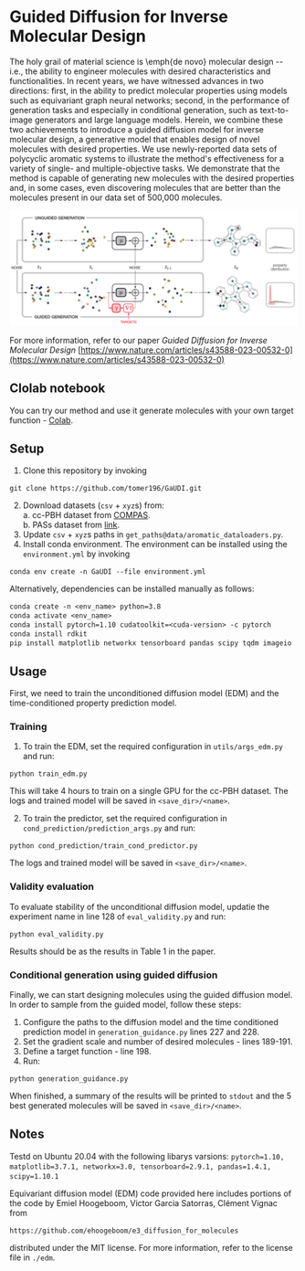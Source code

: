# Guided Diffusion for Inverse Molecular Design

The holy grail of material science is \emph{de novo} molecular design -- i.e., the ability to engineer molecules with desired characteristics and functionalities. In recent years, we have witnessed advances in two directions: first, in the ability to predict molecular properties using models such as equivariant graph neural networks; second, in the performance of generation tasks and especially in conditional generation, such as text-to-image generators and large language models. Herein, we combine these two achievements to introduce a guided diffusion model for inverse molecular design, a generative model that enables design of novel molecules with desired properties. We use newly-reported data sets of polycyclic aromatic systems to illustrate the method's effectiveness for a variety of single- and multiple-objective tasks. We demonstrate that the method is capable of generating new molecules with the desired properties and, in some cases, even discovering molecules that are better than the molecules present in our data set of 500,000 molecules.

![GUDI workflow](GaUDI.png)

For more information, refer to our paper *Guided Diffusion for Inverse Molecular Design* 
[https://www.nature.com/articles/s43588-023-00532-0](https://www.nature.com/articles/s43588-023-00532-0)


## Clolab notebook
You can try our method and use it generate molecules with your own target function - [Colab](https://colab.research.google.com/drive/1BgiSjMLuFwCNyfUiV7x1GCvnrenidbtu?usp=sharing).  

## Setup
1. Clone this repository by invoking
```
git clone https://github.com/tomer196/GaUDI.git
```
2. Download datasets (`csv` + `xyz`s) from:  
  a. cc-PBH dataset from [COMPAS](https://gitlab.com/porannegroup/compas).  
  b. PASs dataset from [link](https://zenodo.org/record/7798697#.ZCwls-zP1hE).  
3. Update `csv` + `xyz`s paths in `get_paths@data/aromatic_dataloaders.py`.
4. Install conda environment. The environment can be installed using the `environment.yml` by invoking
```
conda env create -n GaUDI --file environment.yml
```
Alternatively, dependencies can be installed manually as follows:
```
conda create -n <env_name> python=3.8
conda activate <env_name>
conda install pytorch=1.10 cudatoolkit=<cuda-version> -c pytorch
conda install rdkit
pip install matplotlib networkx tensorboard pandas scipy tqdm imageio
```

## Usage
First, we need to train the unconditioned diffusion model (EDM) and the time-conditioned 
property prediction model.

### Training
1. To train the EDM, set the required configuration in `utils/args_edm.py` and run:
```
python train_edm.py
```
This will take 4 hours to train on a single GPU for the cc-PBH dataset. The logs and trained model will be saved in `<save_dir>/<name>`.  

2. To train the predictor, set the required configuration in `cond_prediction/prediction_args.py` and run:
```
python cond_prediction/train_cond_predictor.py
```
The logs and trained model will be saved in `<save_dir>/<name>`. 

### Validity evaluation
To evaluate stability of the unconditional diffusion model,
updatie the experiment name in line 128 of `eval_validity.py` and run:
```
python eval_validity.py
```
Results should be as the results in Table 1 in the paper.


### Conditional generation using guided diffusion
Finally, we can start designing molecules using the guided diffusion model. In order to sample from the guided model, follow these steps:

1. Configure the paths to the diffusion model and the time conditioned prediction model 
in `generation_guidance.py` lines 227 and 228.
2. Set the gradient scale and number of desired molecules - lines 189-191.
3. Define a target function - line 198.
4. Run:
```
python generation_guidance.py
```
When finished, a summary of the results will be printed to `stdout` and the 5 best generated molecules will be saved in `<save_dir>/<name>`. 

## Notes

Testd on Ubuntu 20.04 with the following libarys varsions:
`pytorch=1.10, matplotlib=3.7.1, networkx=3.0, tensorboard=2.9.1, pandas=1.4.1, scipy=1.10.1`

Equivariant diffusion model (EDM) code provided here includes portions of the code by Emiel Hoogeboom, Victor Garcia Satorras, Clément Vignac
from 
```
https://github.com/ehoogeboom/e3_diffusion_for_molecules
```
distributed under the MIT license. For more information, refer to the license file in `./edm`.


